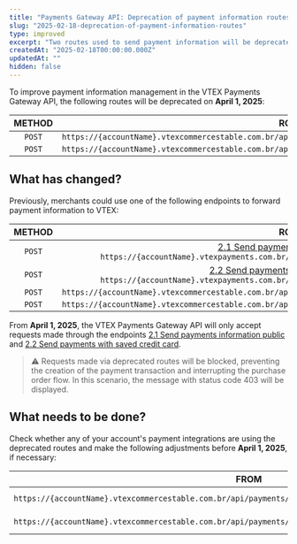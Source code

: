 ```yaml
---
title: "Payments Gateway API: Deprecation of payment information routes"
slug: "2025-02-18-deprecation-of-payment-information-routes"
type: improved
excerpt: "Two routes used to send payment information will be deprecated."
createdAt: "2025-02-18T00:00:00.000Z"
updatedAt: ""
hidden: false
---
```

To improve payment information management in the VTEX Payments Gateway API, the following routes will be deprecated on **April 1, 2025**:

|  METHOD  |                                                    ROUTES                                                    |
| :------: | :----------------------------------------------------------------------------------------------------------: |
| `POST` | `https://{accountName}.vtexcommercestable.com.br/api/payments/pub/transactions/{{transactionId}}/payments` |
| `POST` | `https://{accountName}.vtexcommercestable.com.br/api/payments/pvt/transactions/{{transactionId}}/payments` |

## What has changed?

Previously, merchants could use one of the following endpoints to forward payment information to VTEX:

|  METHOD  |                                                                                                                            ROUTES                                                                                                                            |
| :------: | :----------------------------------------------------------------------------------------------------------------------------------------------------------------------------------------------------------------------------------------------------------: |
| `POST` |   [2.1 Send payments information public](https://developers.vtex.com/docs/api-reference/payments-gateway-api#post-/api/pub/transactions/-transactionId-/payments) `https://{accountName}.vtexpayments.com.br/api/pub/transactions/{transactionId}/payments`   |
| `POST` | [2.2 Send payments with saved credit card](https://developers.vtex.com/docs/api-reference/payments-gateway-api#post-/api/pvt/transactions/-transactionId-/payments) `https://{accountName}.vtexpayments.com.br/api/pvt/transactions/{transactionId}/payments` |
| `POST` |                                                                         `https://{accountName}.vtexcommercestable.com.br/api/payments/pub/transactions/{{transactionId}}/payments`                                                                         |
| `POST` |                                                                         `https://{accountName}.vtexcommercestable.com.br/api/payments/pvt/transactions/{{transactionId}}/payments`                                                                         |

From **April 1, 2025**, the VTEX Payments Gateway API will only accept requests made through the endpoints [2.1 Send payments information public](https://developers.vtex.com/docs/api-reference/payments-gateway-api#post-/api/pub/transactions/-transactionId-/payments) and [2.2 Send payments with saved credit card](https://developers.vtex.com/docs/api-reference/payments-gateway-api#post-/api/pvt/transactions/-transactionId-/payments).

> ⚠️ Requests made via deprecated routes will be blocked, preventing the creation of the payment transaction and interrupting the purchase order flow. In this scenario, the message with status code 403 will be displayed.

## What needs to be done?

Check whether any of your account's payment integrations are using the deprecated routes and make the following adjustments before **April 1, 2025**, if necessary:

|                                                     FROM                                                     |                                                                                                                              TO                                                                                                                              |
| :----------------------------------------------------------------------------------------------------------: | :----------------------------------------------------------------------------------------------------------------------------------------------------------------------------------------------------------------------------------------------------------: |
| `https://{accountName}.vtexcommercestable.com.br/api/payments/pub/transactions/{{transactionId}}/payments` |   [2.1 Send payments information public](https://developers.vtex.com/docs/api-reference/payments-gateway-api#post-/api/pub/transactions/-transactionId-/payments) `https://{accountName}.vtexpayments.com.br/api/pub/transactions/{transactionId}/payments`   |
| `https://{accountName}.vtexcommercestable.com.br/api/payments/pvt/transactions/{{transactionId}}/payments` | [2.2 Send payments with saved credit card](https://developers.vtex.com/docs/api-reference/payments-gateway-api#post-/api/pvt/transactions/-transactionId-/payments) `https://{accountName}.vtexpayments.com.br/api/pvt/transactions/{transactionId}/payments` |
